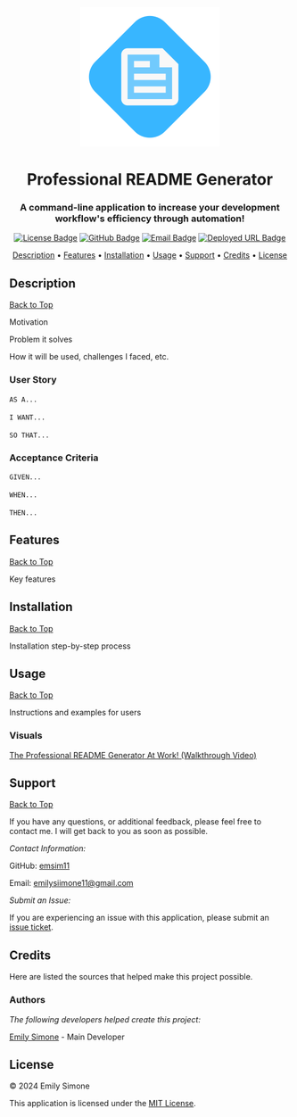 <div align="center">

<a href="./Develop/Assets/README-Logo.svg"><img src="./Develop/Assets/README-Logo.svg" alt="Blue README.md File Icon" width="250"></a>

# Professional README Generator

<h3>A command-line application to increase your development workflow's efficiency through automation!</h3>

[![License Badge](https://img.shields.io/badge/License-MIT-pink?style=flat-square&labelColor=3A3B3C&color=F778A1&link=https%3A%2F%2Fchoosealicense.com%2Flicenses%2Fmit%2F)](https://choosealicense.com/licenses/mit/) [![GitHub Badge](https://img.shields.io/badge/GitHub-emsim11-blue?style=flat-square&logo=GitHub&labelColor=3A3B3C&color=78E1F7&link=https://github.com/emsim11)](https://github.com/emsim11) [![Email Badge](https://img.shields.io/badge/Gmail-Contact_Me-green?style=flat-square&logo=gmail&logoColor=FFFFFF&labelColor=3A3B3C&color=62F1CD)](mailto:emilysiimone11@gmail.com) [![Deployed URL Badge](https://img.shields.io/badge/Deployed_URL-README_Generator-purple?style=flat-square&labelColor=3A3B3C&color=E0ADF7&link=https://github.com/emsim11/Professional-README-Generator)](https://github.com/emsim11/Professional-README-Generator)

<p>
  <a href="#description">Description</a> • 
  <a href="#features">Features</a> • 
  <a href="#installation">Installation</a> • 
  <a href="#usage">Usage</a> • 
  <a href="#support">Support</a> • 
  <a href="#credits">Credits</a> • 
  <a href="#license">License</a>
</p>

</div>

## Description

[Back to Top](#professional-readme-generator)

Motivation

Problem it solves

How it will be used, challenges I faced, etc.

### User Story

```
AS A...

I WANT...

SO THAT...
```

### Acceptance Criteria

```
GIVEN... 

WHEN...

THEN...
```

## Features

[Back to Top](#professional-readme-generator)

Key features

## Installation

[Back to Top](#professional-readme-generator)

Installation step-by-step process

## Usage

[Back to Top](#professional-readme-generator)

Instructions and examples for users

### Visuals

[The Professional README Generator At Work! (Walkthrough Video)](./Develop/Assets/Walkthrough-Video.mp4)

## Support

[Back to Top](#professional-readme-generator)

If you have any questions, or additional feedback, please feel free to contact me. I will get back to you as soon as possible.

*Contact Information:*

GitHub: [emsim11](https://github.com/emsim11)

Email: emilysiimone11@gmail.com

*Submit an Issue:*

If you are experiencing an issue with this application, please submit an [issue ticket](https://github.com/emsim11/Professional-README-Generator/issues).

## Credits

Here are listed the sources that helped make this project possible.

### Authors

*The following developers helped create this project:*

[Emily Simone](https://github.com/emsim11) - Main Developer

## License

&copy; 2024 Emily Simone

This application is licensed under the [MIT License](./LICENSE).
